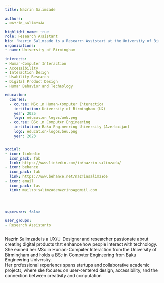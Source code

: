 ```yaml
---
title: Nazrin Salimzade

authors:
- Nazrin_Salimzade

highlight_name: true
role: Research Assistant 
bio: 'Nazrin Salimzade is a Research Assistant at the University of Birmingham and a Human-Computer Interaction graduate. Her work focuses on accessibility, interaction design, and understanding how people engage with technology.'
organizations:
- name: University of Birmingham

interests:
- Human-Computer Interaction
- Accessibility
- Interaction Design
- Usability Research
- Digital Product Design
- Human Behavior and Technology

education:
  courses:
  - course: MSc in Human-Computer Interaction
    institution: University of Birmingham (UK)
    year: 2025
    logo: education-logos/uob.png
  - course: BSc in Computer Engineering
    institution: Baku Engineering University (Azerbaijan)
    logo: education-logos/beu.png
    year: 2023


social:
- icon: linkedin
  icon_pack: fab
  link: https://www.linkedin.com/in/nazrin-salimzada/
- icon: behance
  icon_pack: fab
  link: https://www.behance.net/nazrinsalimzade
- icon: email
  icon_pack: fas
  link: mailto:salimzadenazrin34@gmail.com




superuser: false

user_groups:
- Research Assistants
---
```

Nazrin Salimzade is a UX/UI Designer and researcher passionate about creating digital products that enhance how people interact with technology.  
She earned her MSc in Human-Computer Interaction from the University of Birmingham and holds a BSc in Computer Engineering from Baku Engineering University.  
Her professional experience spans startups and collaborative academic projects, where she focuses on user-centered design, accessibility, and the connection between creativity and computation.

